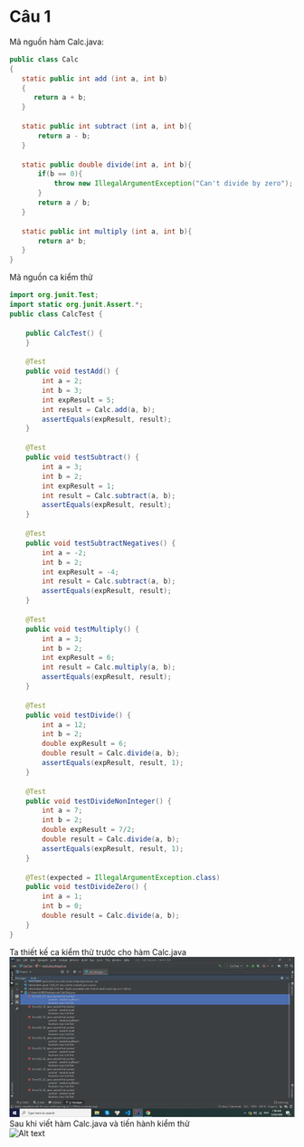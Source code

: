 # Câu 1 
Mã nguồn hàm Calc.java:<br/>
```java
public class Calc
{
   static public int add (int a, int b)
   {
      return a + b;
   }
   
   static public int subtract (int a, int b){
       return a - b;
   }
   
   static public double divide(int a, int b){
       if(b == 0){
           throw new IllegalArgumentException("Can't divide by zero");
       }
       return a / b;
   }
   
   static public int multiply (int a, int b){
       return a* b;
   }
}
```
Mã nguồn ca kiểm thử<br/>
```java
import org.junit.Test;
import static org.junit.Assert.*;
public class CalcTest {
    
    public CalcTest() {
    }

    @Test
    public void testAdd() {
        int a = 2;
        int b = 3;
        int expResult = 5;
        int result = Calc.add(a, b);
        assertEquals(expResult, result);
    }
    
    @Test
    public void testSubtract() {
        int a = 3;
        int b = 2;
        int expResult = 1;
        int result = Calc.subtract(a, b);
        assertEquals(expResult, result);
    }
    
    @Test
    public void testSubtractNegatives() {
        int a = -2;
        int b = 2;
        int expResult = -4;
        int result = Calc.subtract(a, b);
        assertEquals(expResult, result);
    }
    
    @Test
    public void testMultiply() {
        int a = 3;
        int b = 2;
        int expResult = 6;
        int result = Calc.multiply(a, b);
        assertEquals(expResult, result);
    }
    
    @Test
    public void testDivide() {
        int a = 12;
        int b = 2;
        double expResult = 6;
        double result = Calc.divide(a, b);
        assertEquals(expResult, result, 1);
    }
    
    @Test
    public void testDivideNonInteger() {
        int a = 7;
        int b = 2;
        double expResult = 7/2;
        double result = Calc.divide(a, b);
        assertEquals(expResult, result, 1);
    }
    
    @Test(expected = IllegalArgumentException.class)
    public void testDivideZero() {
        int a = 1;
        int b = 0;
        double result = Calc.divide(a, b);
    }
}
```
Ta thiết kế ca kiểm thử trước cho hàm Calc.java<br/>
![ScreenShot](https://github.com/trungdinh2k/Nhom12_HW/blob/master/DinhThanhTrung/img0.png)<br/>
Sau khi viết hàm Calc.java và tiến hành kiểm thử<br/>
![Alt text](https://drive.google.com/file/d/1YVphmtwRaiozHWSQ0vhMkW57bcoZNRPK/view?usp=sharing "Optional title")<br/>
